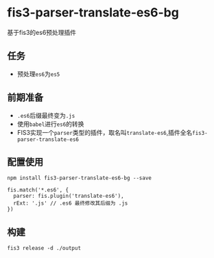 # fis3-parser-translate-es6-bg

基于fis3的es6预处理插件

## 任务

* 预处理`es6`为`es5`

## 前期准备

* `.es6`后缀最终变为`.js`
* 使用`babel`进行`es6`的转换
* FIS3实现一个`parser`类型的插件，取名叫`translate-es6`,插件全名`fis3-parser-translate-es6`

## 配置使用
    npm install fis3-parser-translate-es6-bg --save

    fis.match('*.es6', {
      parser: fis.plugin('translate-es6'),
      rExt: '.js' // .es6 最终修改其后缀为 .js
    })

## 构建

    fis3 release -d ./output
